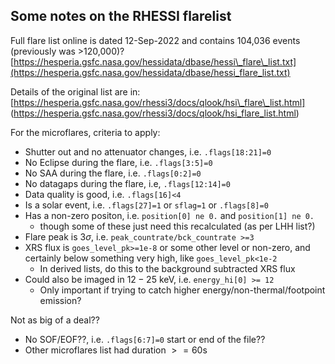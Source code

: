 ## Some notes on the RHESSI flarelist

Full flare list online is dated 12-Sep-2022 and contains 104,036 events (previously was >120,000)?
[https://hesperia.gsfc.nasa.gov/hessidata/dbase/hessi\_flare\_list.txt](https://hesperia.gsfc.nasa.gov/hessidata/dbase/hessi_flare_list.txt)

Details of the original list are in: [https://hesperia.gsfc.nasa.gov/rhessi3/docs/qlook/hsi\_flare\_list.html]
(https://hesperia.gsfc.nasa.gov/rhessi3/docs/qlook/hsi_flare_list.html)

For the microflares, criteria to apply:

* Shutter out and no attenuator changes, i.e. `.flags[18:21]=0`
* No Eclipse during the flare, i.e. `.flags[3:5]=0`
* No SAA during the flare, i.e. `.flags[0:2]=0`
* No datagaps during the flare, i.e, `.flags[12:14]=0`
* Data quality is good, i.e. `.flags[16]<4`
* Is a solar event, i.e. `.flags[27]=1` or `sflag=1` or `.flags[8]=0`
* Has a non-zero positon, i.e. `position[0] ne 0.` and `position[1] ne 0.` 
	* though some of these just need this recalculated (as per LHH list?)
* Flare peak is $3\sigma$, i.e. `peak_countrate/bck_countrate >=3`
* XRS flux is `goes_level_pk>=1e-8` or some other level or non-zero, and certainly below something very high, like `goes_level_pk<1e-2`
	* 	In derived lists, do this to the background subtracted XRS flux 
* Could also be imaged in $12-25$ keV, i.e. `energy_hi[0] >= 12`
	* Only important if trying to catch higher energy/non-thermal/footpoint emission? 

Not as big of a deal??

* No SOF/EOF??, i.e. `.flags[6:7]=0` start or end of the file??
* Other microflares list had duration $>=60$s